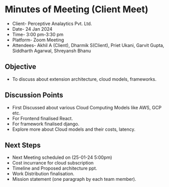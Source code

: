 
# Minutes of Meeting (Client Meet) 
- Client- Perceptive Analaytics Pvt. Ltd.
- Date- 24 Jan 2024
- Time- 3:00 pm-3:30 pm
- Platform- Zoom Meeting
- Attendees- Akhil A (Client), Dharmik S(Client), Priet Ukani, Garvit Gupta, Siddharth Agarwal, Shreyansh Bhanu

## Objective 
- To discuss about extension architecture, cloud models, frameworks.


## Discussion Points
-  First Discussed about various Cloud Computing Models like AWS, GCP etc.
- For Frontend finalised React.
- For framework finalised django.
- Explore more about Cloud models and their costs, latency.


## Next Steps
- Next Meeting scheduled on (25-01-24 5:00pm) 
- Cost incurrance for cloud subscription
- Timeline and Proposed architecture ppt.
- Work Distribution finalisation. 
- Mission statement (one paragraph by each team member).
